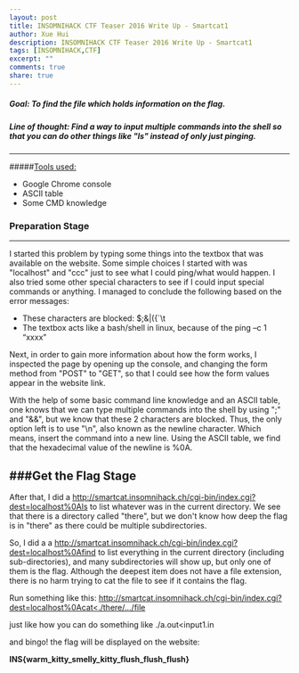 ```yaml
---
layout: post
title: INSOMNIHACK CTF Teaser 2016 Write Up - Smartcat1
author: Xue Hui
description: INSOMNIHACK CTF Teaser 2016 Write Up - Smartcat1
tags: [INSOMNIHACK,CTF]
excerpt: ""
comments: true
share: true
---
```


##### Goal:	To find the file which holds information on the flag.
##### Line of thought: Find a way to input multiple commands into the shell so that you can do other things like "ls" instead of only just pinging. 
------

#####<u>Tools used:</u>
- Google Chrome console
- ASCII table
- Some CMD knowledge 

### Preparation Stage
-----
I started this problem by typing some things into the textbox that was available on the website. Some simple choices I started with was "localhost" and "ccc" just to see what I could ping/what would happen. I also tried some other special characters to see if I could input special commands or anything.
I managed to conclude the following based on the error messages:

- These characters are blocked:  $;&|({`\t
- The textbox acts like a bash/shell in linux, because of the ping –c 1 “xxxx” 
		
		
Next, in order to gain more information about how the form works, I inspected the page by opening up the console, and changing the form method from "POST" to "GET", so that I could see how the form values appear in the website link. 
		

With the help of some basic command line knowledge and an ASCII table, one knows that we can type multiple commands into the shell by using ";" and "&&", but we know that these 2 characters are blocked. Thus, the only option left is to use "\n", also known as the newline character. Which means, insert the command into a new line. Using the ASCII table, we find that the hexadecimal value of the newline is %0A. 
		

###Get the Flag Stage
------- 
After that, I did a http://smartcat.insomnihack.ch/cgi-bin/index.cgi?dest=localhost%0Als to list whatever was in the current directory. We see that there is a directory called "there", but we don't know how deep the flag is in "there" as there could be multiple subdirectories.
		

So, I did a a http://smartcat.insomnihack.ch/cgi-bin/index.cgi?dest=localhost%0Afind to list everything in the current directory (including sub-directories), and many subdirectories will show up, but only one of them is the flag. Although the deepest item does not have a file extension, there is no harm trying to cat the file to see if it contains the flag. 
		

Run something like this: [http://smartcat.insomnihack.ch/cgi-bin/index.cgi?dest=localhost%0Acat<./there/.../file](http://smartcat.insomnihack.ch/cgi-bin/index.cgi?dest=localhost%0Acat<./there/.../file)
		
just like how you can do something like ./a.out<input1.in 

		
and bingo! the flag will be displayed on the website:
		
<b>INS{warm_kitty_smelly_kitty_flush_flush_flush} </b>



